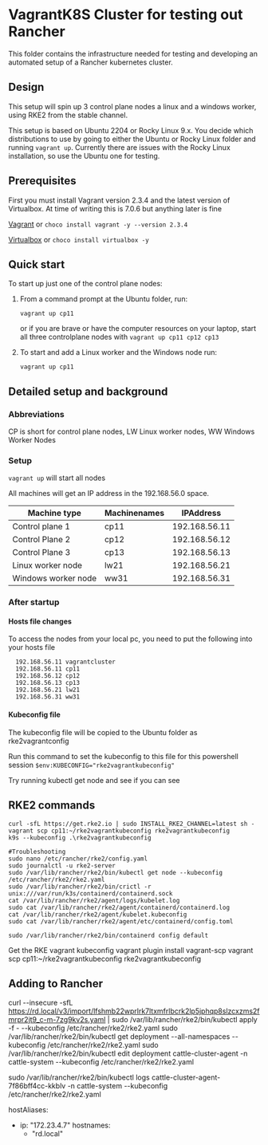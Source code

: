 # VagrantK8S Cluster for testing out Rancher

This folder contains the infrastructure needed for testing and developing an automated setup of a Rancher kubernetes cluster.

## Design

This setup will spin up 3 control plane nodes a linux and a windows worker, using RKE2 from the stable channel.

This setup is based on Ubuntu 2204 or Rocky Linux 9.x. You decide which distributions to use by going to either the Ubuntu or Rocky Linux folder and running `vagrant up`.  Currently there are issues with the Rocky Linux installation, so use the Ubuntu one for testing.


## Prerequisites

First you must install Vagrant version 2.3.4 and the latest version of Virtualbox. At time of writing this is 7.0.6 but anything later is fine

[Vagrant](https://developer.hashicorp.com/vagrant/downloads)  or `choco install vagrant -y --version 2.3.4`

[Virtualbox](https://www.virtualbox.org/) or `choco install virtualbox -y`

## Quick start

To start up just one of the control plane nodes:

1. From a command prompt at the Ubuntu folder, run:

    ```shell
    vagrant up cp11
    ```

    or if you are brave or have the computer resources on your laptop, start all three controlplane nodes with `vagrant up cp11 cp12 cp13`

2. To start and add a Linux worker and the Windows node run:

    ```shell
    vagrant up cp11
    ```

## Detailed setup and background

### Abbreviations

CP is short for control plane nodes, LW  Linux worker nodes,  WW Windows Worker Nodes

### Setup

`vagrant up`  will start all nodes

All machines will get an IP address in the 192.168.56.0 space.

|Machine type           |Machinenames  |IPAddress  |
|---------              |---------|---------|
| Control plane 1        |cp11       |192.168.56.11|
| Control Plane 2        |cp12    |192.168.56.12|
| Control Plane 3        |cp13    |192.168.56.13|
| Linux worker node     |lw21      |192.168.56.21|
| Windows worker node  |ww31       |192.168.56.31|

### After startup

#### Hosts file changes

To access the nodes from your local pc, you need to put the following into your hosts file

```shell
  192.168.56.11 vagrantcluster
  192.168.56.11 cp11
  192.168.56.12 cp12
  192.168.56.13 cp13
  192.168.56.21 lw21
  192.168.56.31 ww31
```

#### Kubeconfig file

The kubeconfig file will be copied to the Ubuntu folder as rke2vagrantconfig

Run this command to set the kubeconfig to this file for this powershell session  `$env:KUBECONFIG="rke2vagrantkubeconfig"`

Try running kubectl get node and see if you can see

## RKE2 commands

```shell
curl -sfL https://get.rke2.io | sudo INSTALL_RKE2_CHANNEL=latest sh -
vagrant scp cp11:~/rke2vagrantkubeconfig rke2vagrantkubeconfig
k9s --kubeconfig .\rke2vagrantkubeconfig

#Troubleshooting
sudo nano /etc/rancher/rke2/config.yaml
sudo journalctl -u rke2-server
sudo /var/lib/rancher/rke2/bin/kubectl get node --kubeconfig /etc/rancher/rke2/rke2.yaml
sudo /var/lib/rancher/rke2/bin/crictl -r unix:///var/run/k3s/containerd/containerd.sock
cat /var/lib/rancher/rke2/agent/logs/kubelet.log
sudo cat /var/lib/rancher/rke2/agent/containerd/containerd.log
cat /var/lib/rancher/rke2/agent/kubelet.kubeconfig
sudo cat /var/lib/rancher/rke2/agent/etc/containerd/config.toml

sudo /var/lib/rancher/rke2/bin/containerd config default
```

Get the RKE vagrant kubeconfig
vagrant plugin install vagrant-scp
vagrant scp cp11:~/rke2vagrantkubeconfig rke2vagrantkubeconfig



## Adding to Rancher

curl --insecure -sfL https://rd.local/v3/import/lfshmb22wprlrk7ltxmfrlbcrk2lp5jphqp8slzcxzms2fmrpr2jt9_c-m-7zg9kv2s.yaml | sudo /var/lib/rancher/rke2/bin/kubectl apply -f -  --kubeconfig /etc/rancher/rke2/rke2.yaml
 sudo /var/lib/rancher/rke2/bin/kubectl get deployment --all-namespaces --kubeconfig /etc/rancher/rke2/rke2.yaml
 sudo /var/lib/rancher/rke2/bin/kubectl edit deployment cattle-cluster-agent -n cattle-system --kubeconfig /etc/rancher/rke2/rke2.yaml

sudo /var/lib/rancher/rke2/bin/kubectl logs cattle-cluster-agent-7f86bff4cc-kkblv -n cattle-system --kubeconfig /etc/rancher/rke2/rke2.yaml


hostAliases:
  - ip: "172.23.4.7"
    hostnames:
    - "rd.local"